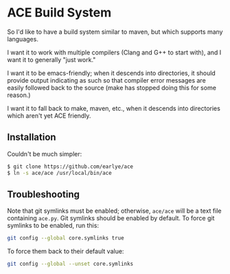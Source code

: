 # ACE Build System

So I'd like to have a build system similar to maven, but which
supports many languages.

I want it to work with multiple compilers (Clang and G++ to start
with), and I want it to generally "just work."

I want it to be emacs-friendly; when it descends into directories, it
should provide output indicating as such so that compiler error
messages are easily followed back to the source (make has stopped
doing this for some reason.)

I want it to fall back to make, maven, etc., when it descends into
directories which aren't yet ACE friendly.

## Installation

Couldn't be much simpler:

```bash
$ git clone https://github.com/earlye/ace
$ ln -s ace/ace /usr/local/bin/ace
```

## Troubleshooting
Note that git symlinks must be enabled; otherwise, `ace/ace` will be
a text file containing `ace.py`. Git symlinks should be enabled by default.
To force git symlinks to be enabled, run this:

```bash
git config --global core.symlinks true
```

To force them back to their default value:

```bash
git config --global --unset core.symlinks
```
